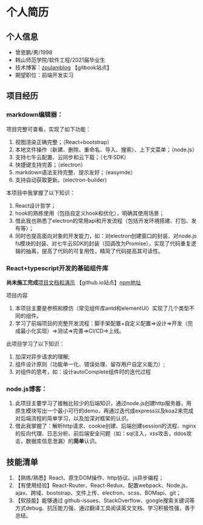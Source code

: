 # 个人简历

## 个人信息

* 曾思鹏/男/1998
* 韩山师范学院/软件工程/2021届毕业生
* 技术博客：[zoulamblog](https://zoulam.gitbook.io/zoulamlearnnote/) 【gitbook站点】
* 期望职位：前端开发实习

## 项目经历

### markdown编辑器：

项目完整可查看，实现了如下功能：

1. 视图渲染正确完整；（React+bootstrap）
2. 本地文件操作（新建、删除、重命名、导入、搜索）、上下文菜单；（node.js）
3. 支持七牛云配置、云同步和云下载；（七牛SDK）
4. 快捷键支持完善；（electron）
5. markdown语法支持完整、提示友好；（easymde）
6. 支持自动获取更新。\(electron-builder\)

本项目中我掌握了以下知识：

1. React设计哲学；
2. hook的熟练使用（包括自定义hook和优化），明确其使用场景；
3. 借此我也熟悉了electron的常用api和开发流程（包括开发环境搭建、打包、发布等）；
4. 同时也提高面向对象的开发能力，如：对electron创建窗口的封装、对node.js fs模块的封装、对七牛云SDK的封装（回调改为Promise），实现了代码重复逻辑的抽离，提高了代码的可复用性，精简了代码提高其可读性。

### React+typescript开发的基础组件库

**尚未施工完成**[项目文档和演示](https://zoulam.github.io/MonkeyComponent/) 【github.io站点】[npm地址](https://www.npmjs.com/package/monkey-component)

项目内容

1. 本项目主要是参照和模仿（常见组件库antd和elementUI）实现了几个类型不同的组件。
2. 学习了前端项目的完整开发流程：脚手架配置+自定义配置=&gt;设计=&gt;开发（完成最小化实现）=&gt;测试=&gt;完善=&gt;CI/CD=&gt;上线。

此项目学习了以下知识：

1. 加深对异步请求的理解;
2. 组件设计原则（功能单一化、错误处理、留存用户自定义能力）;
3. 对组件的思考，如：设计autoComplete组件时的迭代过程

### node.js博客：

1. 此项目主要学习了接触比较少的后端知识，通过node.js创建http服务器，用原生模块写出一个最小可行的demo，再通过迭代成express以及koa2来完成对后端流程的简单学习，以及加深对框架的认识。
2. 借此我掌握了：解析http请求、cookie创建、后端创建session的流程、nginx的反向代理、日志分析、前后端安全问题（如：sql注入，xss攻击，ddos攻击，数据库信息泄漏）的**简单**认识。

## 技能清单

1. 【熟练/熟悉】React、原生DOM操作、http协议、js异步编程；
2. 【有使用经验】React-Router、React-Redux、配置webpack、Node.js、ajax、跨域、bootstrap、文件上传、electron、scss、BOMapi、git；
3. 【软技能】能够通过 github-issues、StackOverflow、google搜索关键词等方式debug、抗压能力强、通过翻译工具阅读英文文档、学习积极性强，善于总结。

